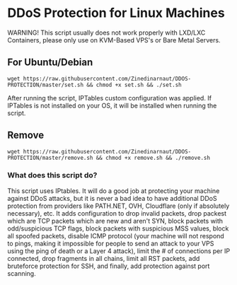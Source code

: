 # DDoS Protection for Linux Machines
WARNING! This script usually does not work properly with LXD/LXC Containers, please only use on KVM-Based VPS's or Bare Metal Servers.

## For Ubuntu/Debian
```
wget https://raw.githubusercontent.com/Zinedinarnaut/DDOS-PROTECTION/master/set.sh && chmod +x set.sh && ./set.sh
```

After running the script, IPTables custom configuration was applied. If IPTables is not installed on your OS, it will be installed when running the script. 

## Remove
```
wget https://raw.githubusercontent.com/Zinedinarnaut/DDOS-PROTECTION/master/remove.sh && chmod +x remove.sh && ./remove.sh
```

### What does this script do?
This script uses IPtables. It will do a good job at protecting your machine against DDoS attacks, but it is never a bad idea to have additional DDoS protection from providers like PATH.NET, OVH, Cloudflare (only if absolutely necessary), etc. It adds configuration to drop invalid packets, drop packest which are TCP packets which are new and aren't SYN, block packets with odd/suspicious TCP flags, block packets with suspicious MSS values, block all spoofed packets, disable ICMP protocol (your machine will not respond to pings, making it impossible for people to send an attack to your VPS using the ping of death or a Layer 4 attack), limit the # of connections per IP connected, drop fragments in all chains, limit all RST packets, add bruteforce protection for SSH, and finally, add protection against port scanning.
